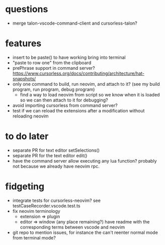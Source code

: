 # questions

- merge talon-vscode-command-client and cursorless-talon?

# features

- insert to be paste() to have working bring into terminal
- "paste to row one" from the clipboard
- prePhrase support in command server? https://www.cursorless.org/docs/contributing/architecture/hat-snapshots/
- only one command to build, run neovim, and attach to it? (see my build program, run program, debug program)
  - find a way to load neovim from script so we know when it is loaded so we can then attach to it for debugging?
- avoid importing cursorless from command server?
- test if we can reload the extensions after a modification without reloading neovim

# to do later

- separate PR for text editor setSelections()
- separate PR for the text editor edit()
- have the command server allow executing any lua function? probably not because we already have neovim rpc.

# fidgeting

- integrate tests for cursorless-neovim? see testCaseRecorder.vscode.test.ts
- fix neovim terminology
  - extension => plugin
  - editor => window (any place remaining?)
    have readme with the corresponding terms between vscode and neovim
- git repo to mention issues, for instance the can't reenter normal mode from terminal mode?
